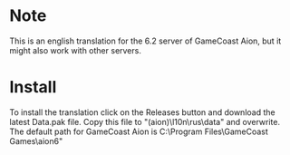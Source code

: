 # Note
This is an english translation for the 6.2 server of GameCoast Aion, but it might also work with other servers.

# Install
To install the translation click on the Releases button and download the latest Data.pak file.
Copy this file to "(aion)\l10n\rus\data" and overwrite.
The default path for GameCoast Aion is C:\Program Files\GameCoast Games\aion6"
